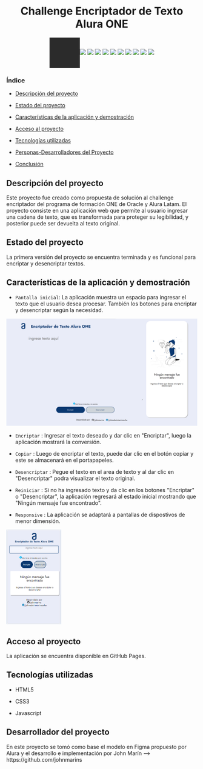 <h1 align="center">Challenge Encriptador de Texto Alura ONE</h1>
<div style="display: flex; justify-content: center; align-items:center;">
    <img src="./img/JOHN.gif" style="height: 80px">
    <div>
        <img src="https://img.shields.io/github/created-at/johnmarins/encriptador-alura
        ">
        <img src="https://img.shields.io/badge/release%20date-march 2024-blue?style=flat
        ">
        <img src="https://img.shields.io/badge/html-orange?logo=html5
        ">
        <img src="https://img.shields.io/badge/css-blue?logo=css3
        ">
        <img src="https://img.shields.io/badge/javascript-blue?logo=javascript">
        <img src="https://img.shields.io/badge/status-deployed-purple?style=flat
        ">
        <img src="https://img.shields.io/badge/v1.0-black?style=flat">
        <img src="https://img.shields.io/github/languages/code-size/johnmarins/encriptador-alura
        ">
        <img src="https://img.shields.io/github/forks/johnmarins/encriptador-alura
        ">
        <img src="https://img.shields.io/github/stars/johnmarins/encriptador-alura
        ">
    </div>
</div>

<h3>Índice</h3>

- [Descripción del proyecto](#descripción-del-proyecto)

- [Estado del proyecto](#estado-del-proyecto)

- [Características de la aplicación y demostración](#caracteristicas)

- [Acceso al proyecto](#acceso-proyecto)

- [Tecnologías utilizadas](#tecnologías-utilizadas)

- [Personas-Desarrolladores del Proyecto](#personas-desarrolladores)

- [Conclusión](#conclusión)

<h2 id="descripción-del-proyecto">Descripción del proyecto</h2>
<p>Este proyecto fue creado como propuesta de solución al challenge encriptador del programa de formación ONE de Oracle y Alura Latam. El proyecto consiste en una aplicación web que permite al usuario ingresar una cadena de texto, que es transformada para proteger su legibilidad, y posterior puede ser devuelta al texto original.</p>

<h2 id="estado-del-proyecto">Estado del proyecto</h2>
<p>La primera versión del proyecto se encuentra terminada y es funcional para encriptar y desencriptar textos.</p>

<h2 id="caracteristicas">Características de la aplicación y demostración</h2>

- `Pantalla inicial`: La aplicación muestra un espacio para ingresar el texto que el usuario desea procesar. También los botones para encriptar y desencriptar según la necesidad.
<img src="./img/index.png">

- `Encriptar` : Ingresar el texto deseado y dar clic en "Encriptar", luego la aplicación mostrará la conversión.

- `Copiar` : Luego de encriptar el texto, puede dar clic en el botón copiar y este se almacenará en el portapapeles.

- `Desencriptar` : Pegue el texto en el area de texto y al dar clic en "Desencriptar" podra visualizar el texto original.

- `Reiniciar` : Si no ha ingresado texto y da clic en los botones "Encriptar" o "Desencriptar", la aplicación regresará al estado inicial mostrando que "Ningún mensaje fue encontrado".

- `Responsive` : La aplicación se adaptará a pantallas de dispostivos de menor dimensión.
<img src="./img/mobile.png" style="height: 250px"> 

<h2 id="acceso-proyecto">Acceso al proyecto</h2>
La aplicación se encuentra disponible en GitHub Pages.

<h2 id="tecnologías-utilizadas">Tecnologías utilizadas</h2>

- HTML5

- CSS3

-  Javascript

<h2 id="personas-desarrolladores">Desarrollador del proyecto</h2>
En este proyecto se tomó como base el modelo en Figma propuesto por Alura y el desarrollo e implementación por John Marín --> https://github.com/johnmarins
